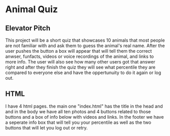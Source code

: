 # Animal Quiz
## Elevator Pitch
This project will be a short quiz that showcases 10 animals that most people are not familiar with and ask them to guess the animal's real name. After the user pushes the button a box will appear that will tell them the correct anwser, funfacts, videos or voice recordings of the animal, and links to more info. The user will also see how many other users got that answer right and after they finish the quiz they will see what percentile they are compared to everyone else and have the oppertunuity to do it again or log out.
## HTML
I have 4 html pages. the main one "index.html" has the title in the head and and in the body we have all ten photos and 4 buttons related to those buttons and a box of info below with videos and links. In the footer we have a seperate info box that will tell you your percentile as well as the two buttons that will let you log out or retry.    
